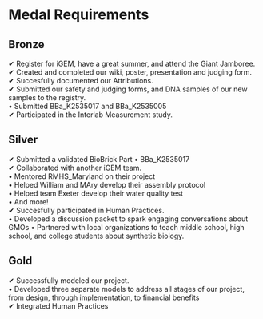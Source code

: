 # Medal Requirements

## Bronze 
&#10004; Register for iGEM, have a great summer, and attend the Giant Jamboree.   
&#10004; Created and completed our wiki, poster, presentation and judging form.    
&#10004; Succesfully documented our Attributions.    
&#10004; Submitted our safety and judging forms, and DNA samples of our new samples to the registry.    
• Submitted BBa_K2535017 and BBa_K2535005      
&#10004; Participated in the Interlab Measurement study.              

## Silver   
&#10004; Submitted a validated BioBrick Part
•  BBa_K2535017    
&#10004; Collaborated with another iGEM team.    
•  Mentored RMHS_Maryland on their project       
•  Helped William and MAry develop their assembly protocol       
•  Helped team Exeter develop their water quality test       
•  And more!       
&#10004; Succesfully participated in Human Practices.    
•  Developed a discussion packet to spark engaging conversations about GMOs
•  Partnered with local organizations to teach middle school, high school, and college students about synthetic biology.


## Gold
&#10004; Successfully modeled our project.   
• Developed three separate models to address all stages of our project, from design, through implementation, to financial benefits    
&#10004; Integrated Human Practices       
